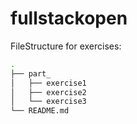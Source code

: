 # fullstackopen

FileStructure for exercises:

```bash
.
├── part_
│   ├── exercise1
│   ├── exercise2
│   └── exercise3
└── README.md

```